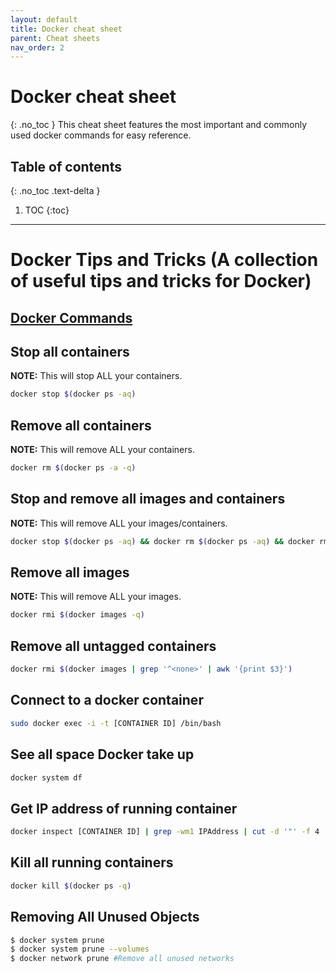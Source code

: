 ```yaml
---
layout: default
title: Docker cheat sheet
parent: Cheat sheets
nav_order: 2
---
```

# Docker cheat sheet
{: .no_toc }
This cheat sheet features the most important and commonly used docker commands for easy reference.

## Table of contents
{: .no_toc .text-delta }

1. TOC
{:toc}

---
# Docker Tips and Tricks (A collection of useful tips and tricks for Docker)

## [Docker Commands](https://docs.docker.com/engine/reference/commandline/docker/#child-commands)

## Stop all containers
**NOTE:** This will stop ALL your containers.
```sh
docker stop $(docker ps -aq)
```

## Remove all containers
**NOTE:** This will remove ALL your containers.
```sh
docker rm $(docker ps -a -q)
```

## Stop and remove all images and containers
**NOTE:** This will remove ALL your images/containers.
```sh
docker stop $(docker ps -aq) && docker rm $(docker ps -aq) && docker rmi $(docker images -q)
```

## Remove all images
**NOTE:** This will remove ALL your images.
```sh
docker rmi $(docker images -q)
```

## Remove all untagged containers
```sh
docker rmi $(docker images | grep '^<none>' | awk '{print $3}')
```

## Connect to a docker container
```sh
sudo docker exec -i -t [CONTAINER ID] /bin/bash
```

## See all space Docker take up
```sh
docker system df
```

## Get IP address of running container
```sh
docker inspect [CONTAINER ID] | grep -wm1 IPAddress | cut -d '"' -f 4
```

## Kill all running containers
```sh
docker kill $(docker ps -q)
```
## Removing All Unused Objects
```sh
$ docker system prune
$ docker system prune --volumes
$ docker network prune #Remove all unused networks
```
